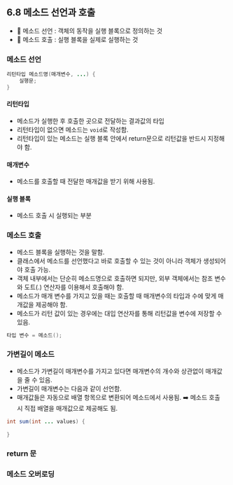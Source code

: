 ## 6.8 메소드 선언과 호출
- 💠 메소드 선언 : 객체의 동작을 실행 블록으로 정의하는 것
- 💠 메소드 호출 : 실행 블록을 실제로 실행하는 것

### 메소드 선언
```java
리턴타입 메소드명(매개변수, ...) {
    실행문;
}
```
#### 리턴타입
- 메소드가 실행한 후 호출한 곳으로 전달하는 결과값의 타입
- 리턴타입이 없으면 메소드는 `void`로 작성함.
- 리턴타입이 있는 메소드는 실행 블록 안에서 return문으로 리턴값을 반드시 지정해야 함.

#### 매개변수
- 메소드를 호출할 때 전달한 매개값을 받기 위해 사용됨.

#### 실행 블록
- 메소드 호출 시 실행되는 부분


### 메소드 호출
- 메소드 블록을 실행하는 것을 말함.
- 클래스에서 메소드를 선언했다고 바로 호출할 수 있는 것이 아니라 객체가 생성되어야 호출 가능.
- 객체 내부에서는 단순히 메소드명으로 호출하면 되지만, 외부 객체에서는 참조 변수와 도트(.) 연산자를 이용해서 호출해야 함.
- 메소드가 매개 변수를 가지고 있을 때는 호출할 때 매개변수의 타입과 수에 맞게 매개값을 제공해야 함.
- 메소드가 리턴 값이 있는 경우에는 대입 연산자를 통해 리턴값을 변수에 저장할 수 있음.
```java
타입 변수 = 메소드();
```

### 가변길이 메소드
- 메소드가 가변길이 매개변수를 가지고 있다면 매개변수의 개수와 상관없이 매개값을 줄 수 있음.
- 가변길이 매개변수는 다음과 같이 선언함.
- 매개값들은 자동으로 배열 항목으로 변환되어 메소드에서 사용됨. ➡️ 메소드 호출 시 직접 배열을 매개값으로 제공해도 됨.
```java
int sum(int ... values) {
    
}
```

### return 문

### 메소드 오버로딩